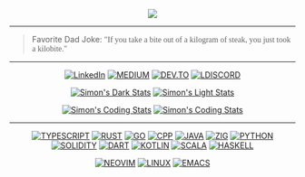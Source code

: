 <p align="center">
  <img src="https://github.com/ximon-x/Heavy/blob/main/Lightweight.gif" />
</p>

----

> Favorite Dad Joke: <span style="font-family:Papyrus">"If you take a bite out of a kilogram of steak, you just took a kilobite."</span>

----

<div align=center>

[![LinkedIn](https://img.shields.io/badge/linkedin-0A66C2?style=for-the-badge&logo=linkedin&logoColor=FFFFFF)](https://linkedin.com/in/ximon/)
[![MEDIUM](https://img.shields.io/badge/-Medium-000000?style=for-the-badge&logo=medium&logoColor=FFFFFF)](https://simon-ximon.medium.com/)
[![DEV.TO](https://img.shields.io/badge/-Dev.to-0A0A0A?style=for-the-badge&logo=dev.to&logoColor=FFFFFF)](https://dev.to/simon_ximon/)
[![LDISCORD](https://img.shields.io/badge/-Discord-5865F2?style=for-the-badge&logo=discord&logoColor=FFFFFF)](https://discord.com/users/841833456241868801)


  
[![Simon's Dark Stats](https://ximon-readme-stats.vercel.app/api?username=ximon-x&theme=github_dark&card_width=495&hide_title=true&show_icons=true&rank_icon=github#gh-dark-mode-only)](https://github.com/ximon-x/github-readme-stats#gh-dark-mode-only)
[![Simon's Light Stats](https://ximon-readme-stats.vercel.app/api?username=ximon-x&theme=github_light&card_width=495&hide_title=true&show_icons=true&rank_icon=github#gh-light-mode-only)](https://github.com/ximon-x/github-readme-stats#gh-light-mode-only)

[![Simon's Coding Stats](https://ximon-readme-stats.vercel.app/api/wakatime?username=ximon&langs_count=5&theme=github_dark&hide_title=true&range=last_7_days#gh-dark-mode-only)](https://github.com/ximon-x/github-readme#gh-dark-mode-only)
[![Simon's Coding Stats](https://ximon-readme-stats.vercel.app/api/wakatime?username=ximon&langs_count=5&theme=github_light&hide_title=true&range=last_7_days#gh-light-mode-only)](https://github.com/ximon-x/github-readme#gh-light-mode-only)

</div>

----

<div align=center>

[![TYPESCRIPT](https://img.shields.io/badge/Typescript-D3D3D3?style=flat&logo=typescript&logoColor=3178C6)]()
[![RUST](https://img.shields.io/badge/Rust-D3D3D3?style=flat&logo=rust&logoColor=000000)]()
[![GO](https://img.shields.io/badge/Go-D3D3D3?style=flat&logo=go&logoColor=00ADD8)]()
[![CPP](https://img.shields.io/badge/C++-D3D3D3?style=flat&logo=cplusplus&logoColor=00599C)]()
[![JAVA](https://img.shields.io/badge/Java-D3D3D3?style=flat&logo=openjdk&logoColor=437291)]()
[![ZIG](https://img.shields.io/badge/Zig-D3D3D3?style=flat&logo=zig&logoColor=F7A41D)]()
[![PYTHON](https://img.shields.io/badge/Python-D3D3D3?style=flat&logo=python&logoColor=3776AB)]()
[![SOLIDITY](https://img.shields.io/badge/Solidity-D3D3D3?style=flat&logo=solidity&logoColor=363636)]()
[![DART](https://img.shields.io/badge/Dart-D3D3D3?style=flat&logo=dart&logoColor=0175C2)]()
[![KOTLIN](https://img.shields.io/badge/Kotlin-D3D3D3?style=flat&logo=kotlin&logoColor=7F52FF)]()
[![SCALA](https://img.shields.io/badge/Scala-D3D3D3?style=flat&logo=scala&logoColor=DC322F)]()
[![HASKELL](https://img.shields.io/badge/Haskell-D3D3D3?style=flat&logo=haskell&logoColor=5D4F85)]()

</div>

<div align=center>

[![NEOVIM](https://img.shields.io/badge/Neovim-D3D3D3?style=flat&logo=neovim&logoColor=57A143)]()
[![LINUX](https://img.shields.io/badge/Linux-D3D3D3?style=flat&logo=linux&logoColor=FCC624)]()
[![EMACS](https://img.shields.io/badge/Emacs-D3D3D3?style=flat&logo=gnuemacs&logoColor=7F5AB6)]()

</div>
